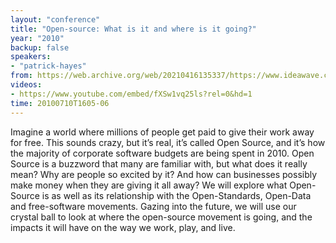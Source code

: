 ```yaml
---
layout: "conference"
title: "Open-source: What is it and where is it going?"
year: "2010"
backup: false
speakers:
- "patrick-hayes"
from: https://web.archive.org/web/20210416135337/https://www.ideawave.ca/the-conference/open-source-what-is-it-and-where-is-it-going
videos:
- https://www.youtube.com/embed/fXSw1vq25ls?rel=0&hd=1
time: 20100710T1605-06
---
```


Imagine a world where millions of people get paid to give their work away for
free. This sounds crazy, but it’s real, it’s called Open Source, and it’s how
the majority of corporate software budgets are being spent in 2010. Open
Source is a buzzword that many are familiar with, but what does it really
mean? Why are people so excited by it? And how can businesses possibly make
money when they are giving it all away? We will explore what Open-Source is as
well as its relationship with the Open-Standards, Open-Data and free-software
movements. Gazing into the future, we will use our crystal ball to look at
where the open-source movement is going, and the impacts it will have on the
way we work, play, and live.
